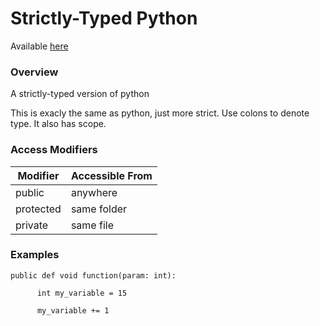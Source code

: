 # Strictly-Typed Python

Available [here](https://github.com/User-2357/Strictly-Typed-Python/)

### Overview

A strictly-typed version of python

This is exacly the same as python, just more strict.
Use colons to denote type.
It also has scope.

### Access Modifiers

Modifier|Accessible From
--------|---------------
public  |anywhere
protected | same folder
private | same file

### Examples

    public def void function(param: int):
  
          int my_variable = 15
          
          my_variable += 1

